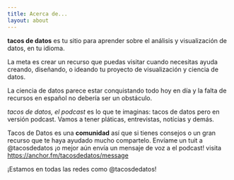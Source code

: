 ```yaml
---
title: Acerca de...
layout: about
---
```


**tacos de datos** es tu sitio para aprender sobre el análisis y visualización de datos, en tu idioma.

La meta es crear un recurso que puedas visitar cuando necesitas ayuda creando, diseñando, o ideando tu proyecto de visualización y ciencia de datos.

La ciencia de datos parece estar conquistando todo hoy en día y la falta de recursos en español no debería ser un obstáculo.

*tacos de datos, el podcast* es lo que te imaginas: tacos de datos pero en versión podcast. Vamos a tener pláticas, entrevistas, notícias y demás.

Tacos de Datos es una **comunidad** así que si tienes consejos o un gran recurso que te haya ayudado mucho compartelo. Envíame un tuit a @tacosdedatos ¡o mejor aún envía un mensaje de voz a el podcast! visita <https://anchor.fm/tacosdedatos/message>

¡Estamos en todas las redes como @tacosdedatos!